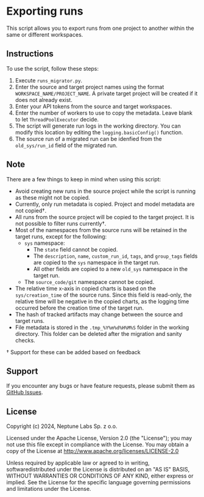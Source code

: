 # Exporting runs

This script allows you to export runs from one project to another within the same or different workspaces.

## Instructions

To use the script, follow these steps:

1. Execute `runs_migrator.py`.
2. Enter the source and target project names using the format `WORKSPACE_NAME/PROJECT_NAME`. A private target project will be created if it does not already exist.
3. Enter your API tokens from the source and target workspaces.
4. Enter the number of workers to use to copy the metadata. Leave blank to let `ThreadPoolExecutor` decide.
5. The script will generate run logs in the working directory. You can modify this location by editing the `logging.basicConfig()` function.
6. The source run of a migrated run can be idenfied from the `old_sys/run_id` field of the migrated run.

## Note

There are a few things to keep in mind when using this script:

- Avoid creating new runs in the source project while the script is running as these might not be copied.
- Currently, only run metadata is copied. Project and model metadata are not copied†.
- All runs from the source project will be copied to the target project. It is not possible to filter runs currently†.
- Most of the namespaces from the source runs will be retained in the target runs, except for the following:
  - `sys` namespace:
    - The `state` field cannot be copied.
    - The `description`, `name`, `custom_run_id`, `tags`, and `group_tags` fields are copied to the `sys` namespace in the target run.
    - All other fields are copied to a new `old_sys` namespace in the target run.
  - The `source_code/git` namespace cannot be copied.
- The relative time x-axis in copied charts is based on the `sys/creation_time` of the source runs. Since this field is read-only, the relative time will be negative in the copied charts, as the logging time occurred before the creation time of the target run.
- The hash of tracked artifacts may change between the source and target runs.
- File metadata is stored in the `.tmp_%Y%m%d%H%M%S` folder in the working directory. This folder can be deleted after the migration and sanity checks.

† Support for these can be added based on feedback

## Support

If you encounter any bugs or have feature requests, please submit them as [GitHub Issues](https://github.com/neptune-ai/examples/issues).

## License

Copyright (c) 2024, Neptune Labs Sp. z o.o.

Licensed under the Apache License, Version 2.0 (the "License"); you may not use this file except in compliance with the License. You may obtain a copy of the License at http://www.apache.org/licenses/LICENSE-2.0

Unless required by applicable law or agreed to in writing, softwaredistributed under the License is distributed on an "AS IS" BASIS, WITHOUT WARRANTIES OR CONDITIONS OF ANY KIND, either express or implied.
See the License for the specific language governing permissions and limitations under the License.
